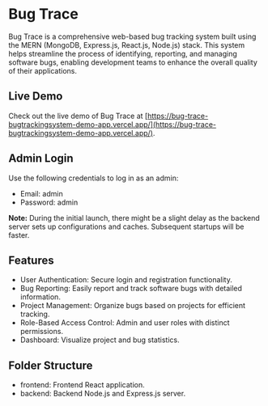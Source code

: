 # Bug Trace

Bug Trace is a comprehensive web-based bug tracking system built using the MERN (MongoDB, Express.js, React.js, Node.js) stack. This system helps streamline the process of identifying, reporting, and managing software bugs, enabling development teams to enhance the overall quality of their applications.

## Live Demo

Check out the live demo of Bug Trace at [https://bug-trace-bugtrackingsystem-demo-app.vercel.app/](https://bug-trace-bugtrackingsystem-demo-app.vercel.app/).

## Admin Login
Use the following credentials to log in as an admin:

- Email: admin
- Password: admin

**Note:** During the initial launch, there might be a slight delay as the backend server sets up configurations and caches. Subsequent startups will be faster.

## Features

- User Authentication: Secure login and registration functionality.
- Bug Reporting: Easily report and track software bugs with detailed information.
- Project Management: Organize bugs based on projects for efficient tracking.
- Role-Based Access Control: Admin and user roles with distinct permissions.
- Dashboard: Visualize project and bug statistics.

## Folder Structure

- frontend: Frontend React application.
- backend: Backend Node.js and Express.js server.
